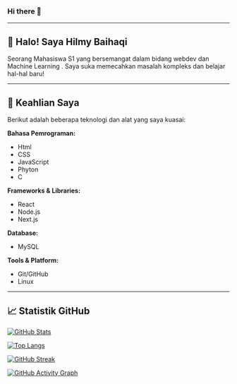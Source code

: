### Hi there 👋

---

## 👋 Halo! Saya Hilmy Baihaqi

Seorang Mahasiswa S1 yang bersemangat dalam bidang webdev dan Machine Learning . Saya suka memecahkan masalah kompleks dan belajar hal-hal baru!

---

## 🚀 Keahlian Saya

Berikut adalah beberapa teknologi dan alat yang saya kuasai:

**Bahasa Pemrograman:**
* Html
* CSS
* JavaScript
* Phyton
* C

**Frameworks & Libraries:**
* React
* Node.js
* Next.js




**Database:**
* MySQL

**Tools & Platform:**
* Git/GitHub
* Linux

---

## 📈 Statistik GitHub

[![GitHub Stats](https://github-readme-stats.vercel.app/api?username=hilmybaihaqii&show_icons=true&theme=dark)](https://github.com/anuraghazra/github-readme-stats)

[![Top Langs](https://github-readme-stats.vercel.app/api/top-langs/?username=hilmybaihaqii&layout=compact&theme=dark)](https://github.com/anuraghazra/github-readme-stats)

[![GitHub Streak](https://github-readme-streak-stats.herokuapp.com/?user=hilmybaihaqii&theme=dark)](https://git.io/streak-stats)

[![GitHub Activity Graph](https://github-readme-activity-graph.vercel.app/graph?username=hilmybaihaqii&theme=dark)](https://github.com/YOUR_USERNAME)
